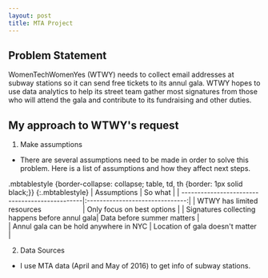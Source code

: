 ```yaml
---
layout: post
title: MTA Project
---
```

## Problem Statement
WomenTechWomenYes (WTWY) needs to collect email addresses at subway stations so it can send free tickets to its annul gala. WTWY hopes to use data analytics to help its street team gather most signatures from those who will attend the gala and contribute to its fundraising and other duties.
## My approach to WTWY's request
1. Make assumptions
- There are several assumptions need to be made in order to solve this problem. Here is a list of assumptions and how they affect next steps.

.mbtablestyle {border-collapse: collapse;
        table, td, th {border: 1px solid black;}} 
{:.mbtablestyle}
| Assumptions                                    | So what                         |
| -----------------------------------------------|:-------------------------------:|
| WTWY has limited resources                     | Only focus on best options      |
| Signatures collecting happens before annul gala| Data before summer matters      |  
| Annul gala can be hold anywhere in NYC         | Location of gala doesn't matter |    

2. Data Sources
- I use MTA data (April and May of 2016) to get info of subway stations. 
